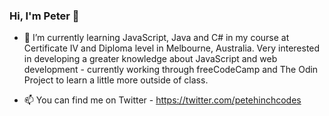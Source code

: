 ### Hi, I'm Peter 👋

- 🌱 I’m currently learning JavaScript, Java and C# in my course at Certificate IV and Diploma level in Melbourne, Australia. Very interested in developing a greater knowledge about JavaScript and web development - currently working through freeCodeCamp and The Odin Project to learn a little more outside of class.

- 📫 You can find me on Twitter - https://twitter.com/petehinchcodes

<!--
**peter-hinch/peter-hinch** is a ✨ _special_ ✨ repository because its `README.md` (this file) appears on your GitHub profile.

Here are some ideas to get you started:

- 🔭 I’m currently working on ...
- 👯 I’m looking to collaborate on ...
- 🤔 I’m looking for help with ...
- 💬 Ask me about ...

- 😄 Pronouns: ...
- ⚡ Fun fact: ...
-->
